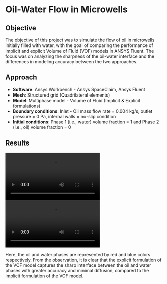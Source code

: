 # Oil-Water Flow in Microwells

## Objective
The objective of this project was to simulate the flow of oil in microwells initially filled with water, with the goal of comparing the performance of implicit and explicit Volume of Fluid (VOF) models in ANSYS Fluent. The focus was on analyzing the sharpness of the oil-water interface and the differences in modeling accuracy between the two approaches.

## Approach
- **Software**: Ansys Workbench - Ansys SpaceClaim, Ansys Fluent
- **Mesh**: Structured grid (Quadrilateral elements)
- **Model**: Multiphase model - Volume of Fluid (Implicit & Explicit formulations)
- **Boundary conditions**: Inlet - Oil mass flow rate = 0.004 kg/s, outlet pressure = 0 Pa, internal walls = no-slip condition
- **Initial conditions**: Phase 1 (i.e., water) volume fraction = 1 and Phase 2 (i.e., oil) volume fraction = 0 

## Results
![Evolution of oil volume fraction for the case of implicit VOF model](animations/Implicit_VOF.mp4)
![Evolution of oil volume fraction for the case of explicit VOF model](animations/Implicit_VOF.mp4)

Here, the oil and water phases are represented by red and blue colors respectively. From the observation, it is clear that the explicit formulation of the VOF model captures the sharp interface between the oil and water phases with greater accuracy and minimal diffusion, compared to the implicit formulation of the VOF model.
